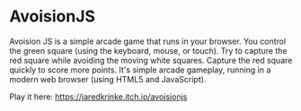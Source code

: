 AvoisionJS
==========

Avoision JS is a simple arcade game that runs in your browser. You control the green square (using the keyboard, mouse, or touch). Try to capture the red square while avoiding the moving white squares. Capture the red square quickly to score more points. It's simple arcade gameplay, running in a modern web browser (using HTML5 and JavaScript).

Play it here:
https://jaredkrinke.itch.io/avoisionjs
